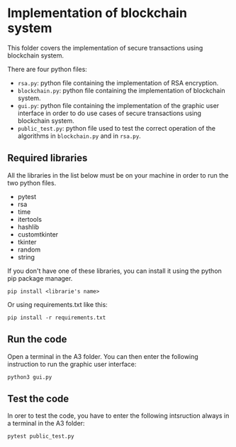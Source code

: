 # Implementation of blockchain system 

This folder covers the implementation of secure transactions using blockchain system. 

There are four python files:
- `rsa.py`: python file containing the implementation of RSA encryption.
- `blockchain.py`: python file containing the implementation of blockchain system.
- `gui.py`: python file containing the implementation of the graphic user interface in order to do use cases of secure transactions using blockchain system. 
- `public_test.py`: python file used to test the correct operation of the algorithms in `blockchain.py` and in `rsa.py`.

## Required libraries

All the libraries in the list below must be on your machine in order to run the two python files.

- pytest
- rsa
- time
- itertools
- hashlib
- customtkinter
- tkinter
- random
- string

If you don't have one of these libraries, you can install it using the python pip package manager.

`pip install <librarie's name>`

Or using requirements.txt like this:

`pip install -r requirements.txt`

## Run the code

Open a terminal in the A3 folder. You can then enter the following instruction to run the graphic user interface:

`python3 gui.py`

## Test the code

In orer to test the code, you have to enter the following intsruction always in a terminal in the A3 folder:

`pytest public_test.py`